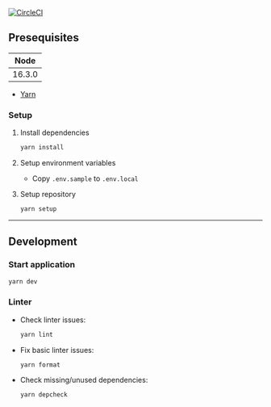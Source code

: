 [![CircleCI](https://circleci.com/gh/hgbao/weather-forecast/tree/main.svg?style=svg)](https://circleci.com/gh/hgbao/weather-forecast/tree/main)

## Presequisites

| Node   |
| ------ |
| 16.3.0 |

- [Yarn](https://classic.yarnpkg.com/en/docs/install/#mac-stable)

### Setup

1. Install dependencies

   ```bash
   yarn install
   ```

2. Setup environment variables

   - Copy `.env.sample` to `.env.local`

3. Setup repository

   ```bash
   yarn setup
   ```

---

## Development

### Start application

```bash
yarn dev
```

### Linter

- Check linter issues:

  ```bash
  yarn lint
  ```

- Fix basic linter issues:

  ```bash
  yarn format
  ```

- Check missing/unused dependencies:

  ```bash
  yarn depcheck
  ```
